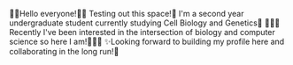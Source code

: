 👋🏾Hello everyone!👋🏾 
Testing out this space!👀
I'm a second year undergraduate student currently studying Cell Biology and Genetics🔬
👩🏾‍🔬Recently I've been interested in the intersection of biology and computer science so here I am!👩🏾‍💻
✨Looking forward to building my profile here and collaborating in the long run!🌟
